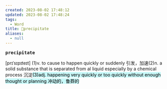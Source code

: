 ```yaml
---
created: 2023-08-02 17:48:12
updated: 2023-08-02 17:48:24
tags:
  - Word
title: 📖precipitate
aliases:
  - null
---
```


<pre><strong>precipitate</strong></pre>
[prɪˈsɪpɪteɪt]
(1)v. to cause to happen quickly or suddenly 引发，加速(2)n. a solid substance that is separated from al liquid especially by a chemical process 沉淀<mark style="background: #ABF7F7A6;">(3)adj. happening very quickly or too quickly without enough thought or planning 冲动的，鲁莽的</mark>

